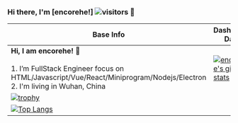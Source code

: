 ### Hi there, I'm [encorehe!] ![visitors](https://visitor-badge.glitch.me/badge?page_id=page.id) 👋

|Base Info|Dashboard Data|
|----------------------------------------------------------------------|----------------------------------------------------------------------|
| __Hi, I am encorehe! 👋__<br/><br/>1. I’m FullStack Engineer focus on HTML/Javascript/Vue/React/Miniprogram/Nodejs/Electron<br/>2. I'm living in Wuhan, China<br/> | [![encorehe's github stats](https://github-readme-stats.vercel.app/api?username=encorehe&show_icons=true&theme=dracula)](https://github.com/anuraghazra/github-readme-stats) 
| [![trophy](https://github-profile-trophy.vercel.app/?username=encorehe)](https://github.com/encorehe/ppui)
| [![Top Langs](https://github-readme-stats.vercel.app/api/top-langs/?username=encorehe&layout=compact)](https://github.com/anuraghazra/github-readme-stats)

<br />
